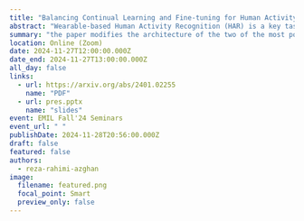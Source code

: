 ```yaml
---
title: "Balancing Continual Learning and Fine-tuning for Human Activity Recognition"
abstract: "Wearable-based Human Activity Recognition (HAR) is a key task in human-centric machine learning due to its fundamental understanding of human behaviours. Due to the dynamic nature of human behaviours, continual learning promises HAR systems that are tailored to users’ needs. However, because of the difficulty in collecting labelled data with wearable sensors, existing approaches that focus on supervised continual learning have limited applicability, while unsupervised continual learning methods only handle representation learning while delaying classifier training to a later stage. This work explores the adoption and adaptation of CaSSLe, a continual self-supervised learning model, and Kaizen, a semi-supervised continual learning model that balances representation learning and down-stream classification, for the task of wearable-based HAR. These schemes re-purpose contrastive learning for knowledge retention and, Kaizen combines that with self-training in a unified scheme that can leverage unlabelled and labelled data for continual learning. In addition to comparing state-of-the-art self-supervised continual learning schemes, we further investigated the importance of different loss terms and explored the trade-off between knowledge retention and learning from new tasks. In particular, our extensive evaluation demonstrated that the use of a weighting factor that reflects the ratio between learned and new classes achieves the best overall trade-off in continual learning."
summary: "the paper modifies the architecture of the two of the most popular methods in self-supervised continual learning (CaSSLe and Kaizen) and applies them on time-serries data for human activity recognition."
location: Online (Zoom)
date: 2024-11-27T12:00:00.000Z
date_end: 2024-11-27T13:00:00.000Z
all_day: false
links:
  - url: https://arxiv.org/abs/2401.02255
    name: "PDF"
  - url: pres.pptx
    name: "slides"
event: EMIL Fall'24 Seminars
event_url: " "
publishDate: 2024-11-28T20:56:00.000Z
draft: false
featured: false
authors:
  - reza-rahimi-azghan
image:
  filename: featured.png
  focal_point: Smart
  preview_only: false
---
```

